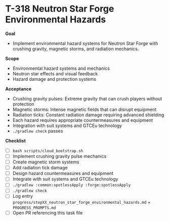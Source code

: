 # T-318 Neutron Star Forge Environmental Hazards

**Goal**

- Implement environmental hazard systems for Neutron Star Forge with crushing gravity, magnetic storms, and radiation mechanics.

**Scope**

- Environmental hazard systems and mechanics
- Neutron star effects and visual feedback
- Hazard damage and protection systems

**Acceptance**

- Crushing gravity pulses: Extreme gravity that can crush players without protection
- Magnetic storms: Intense magnetic fields that can disrupt equipment
- Radiation ticks: Constant radiation damage requiring advanced shielding
- Each hazard requires appropriate countermeasures and equipment
- Integration with suit systems and GTCEu technology
- `./gradlew check` passes

**Checklist**

- [ ] `bash scripts/cloud_bootstrap.sh`
- [ ] Implement crushing gravity pulse mechanics
- [ ] Create magnetic storm systems
- [ ] Add radiation tick damage
- [ ] Design hazard countermeasures and equipment
- [ ] Integrate with suit systems and GTCEu technology
- [ ] `./gradlew :common:spotlessApply :forge:spotlessApply`
- [ ] `./gradlew check`
- [ ] Log entry `progress/stepXX_neutron_star_forge_environmental_hazards.md` + `PROGRESS_PROMPTS.md`
- [ ] Open PR referencing this task file
